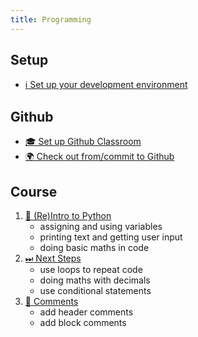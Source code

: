 ```yaml
---
title: Programming
---
```


## Setup

- [ℹ️ Set up your development environment](../../classroom/setup.md)

## Github

- [🎓 Set up Github Classroom](../../classroom/classroom.md)
- [🌍 Check out from/commit to Github](../../classroom/github.md)

## Course

1. [🐍 (Re)Intro to Python](intro.md)
    - assigning and using variables
    - printing text and getting user input
    - doing basic maths in code
2. [⏭ Next Steps](next-steps.md)
    - use loops to repeat code
    - doing maths with decimals
    - use conditional statements
3. [💬 Comments](comments.md)
    - add header comments
    - add block comments